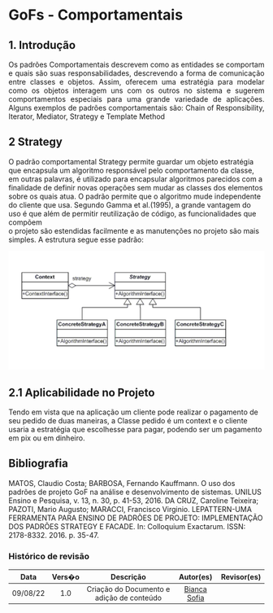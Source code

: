 ﻿# GoFs - Comportamentais

## 1. Introdução
<p align="justify"> Os padrões Comportamentais descrevem como as entidades se comportam
e quais são suas responsabilidades, descrevendo a forma de comunicação entre classes e objetos. Assim, oferecem uma estratégia para modelar como os objetos interagem
uns com os outros no sistema e sugerem comportamentos especiais para uma
grande variedade de aplicações. Alguns exemplos de padrões comportamentais são: Chain of Responsibility, Iterator, Mediator, Strategy e Template Method

</p>


## 2 Strategy
O padrão comportamental Strategy permite guardar um objeto estratégia que encapsula um algoritmo
responsável pelo comportamento da classe, em outras palavras, é utilizado  para  encapsular  algoritmos 
parecidos com a finalidade de definir  novas  operações sem mudar as classes dos elementos sobre os quais atua.
O padrão permite que o algoritmo mude independente do cliente que usa. Segundo Gamma et al.(1995),
a grande vantagem  do  uso  é  que  além  de permitir reutilização de código, as funcionalidades que compõem   
o projeto são  estendidas facilmente e as manutenções no projeto são mais simples.
A estrutura segue esse padrão:

![Strategy](../img/ex_base_strategy.png)


## 2.1 Aplicabilidade no Projeto
Tendo em vista que na aplicação um cliente pode realizar o pagamento de seu pedido de duas maneiras, a Classe pedido é um context e o cliente
usaria a estratégia que escolhesse para pagar, podendo ser um pagamento em pix ou em dinheiro.


## Bibliografia

MATOS, Claudio Costa; BARBOSA, Fernando Kauffmann. O uso dos padrões de projeto GoF na análise e desenvolvimento de sistemas. UNILUS Ensino e Pesquisa, v. 13, n. 30, p. 41-53, 2016.
DA CRUZ, Caroline Teixeira; PAZOTI, Mario Augusto; MARACCI, Francisco Virginio. LEPATTERN-UMA FERRAMENTA PARA ENSINO DE PADRÕES DE PROJETO: IMPLEMENTAÇÃO DOS PADRÕES STRATEGY E FACADE. In: Colloquium Exactarum. ISSN: 2178-8332. 2016. p. 35-47.

### Histórico de revisão

| Data | Vers�o | Descrição | Autor(es)|Revisor(es)|
|:----:|:------:|:---------:|:--------:|:--------:|
| 09/08/22 | 1.0 | Criação do Documento e adição de conteúdo| [Bianca Sofia](https://github.com/biancasofia)| |
